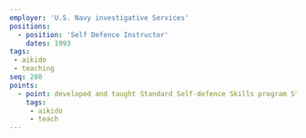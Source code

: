 ```yaml
---
employer: 'U.S. Navy investigative Services'
positions: 
  - position: 'Self Defence Instructor' 
    dates: 1993
tags:
 - aikido
 - teaching
seq: 280
points:
  - point: developed and taught Standard Self-defence Skills program S^3^.
    tags: 
     - aikido
     - teach
---
```

